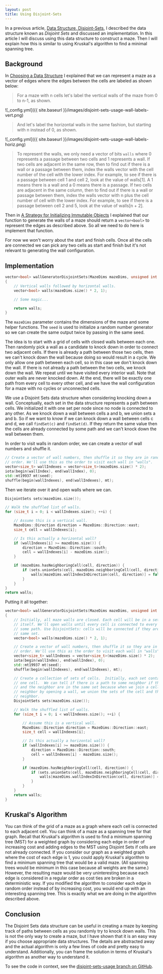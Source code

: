 ```yaml
---
layout: post
title: Using Disjoint-Sets
---
```


In a previous article, [Data Structure, Disjoint-Sets](http://www.bitmine.org/data-structure-disjoint-sets/), I described the data structure known as *Disjoint Sets* and discussed an implementation.
In this article I will discuss using this data structure to construct a maze.
Then I will explain how this is similar to using Kruskal's algorithm to find a minimal spanning tree.

## Background

In [Choosing a Data Structure](http://www.bitmine.org/choosing-a-datastructure/) I explained that we can represent a maze as a vector of edges where the edges between the cells are labeled as shown below:

>For a maze with n cells let's label the vertical walls of the maze from 0 to n-1, as shown.

![_config.yml]({{ site.baseurl }}/images/disjoint-sets-usage-wall-labels-vert.png)

>And let's label the horizontal walls in the same fashion, but starting with n instead of 0, as shown.

![_config.yml]({{ site.baseurl }}/images/disjoint-sets-usage-wall-labels-horiz.png)

>To represent the walls, we only need a vector of bits `walls` where 0 represents a passage between two cells and 1 represents a wall.
If two cells are adjacent in the same row, then to find out if there is a wall or a passage between them, index the walls vector with the cell number of the cell with the lower index.
For example, to see if there is a passage between cell 1 and cell 2, look at the value of walls[1].
A 1 means there is a wall and a 0 means there is a passage.
If two cells are adjacent in the same column, then to find out if there is a wall or passage between them, index the walls vector with n plus the cell number of cell with the lower index.
For example, to see if there is a passage between cell 2 and 5, look at the value of walls[n + 2].

Then in [A Strategy for Initializing Immutable Objects](http://www.bitmine.org/init-immutable/) I explained that our function to generate the walls of a maze should return a `vector<bool>` to represent the edges as described above.
So all we need to do here is implement that function.

For now we won't worry about the start and finish cells.
Once all the cells are connected we can pick any two cells as start and finish but it's not relevant to generating the wall configuration.

## Implementation

```cpp
vector<bool> wallGeneratorDisjointSets(MazeDims mazeDims, unsigned int seed)
{
    // Vertical walls followed by horizontal walls.
    vector<bool> walls(mazeDims.size() * 2, 1);

    // Some magic...

    return walls;
}
```

The `mazeDims` parameter contains the dimensions of the maze and some helper functions.
The `seed` is used to initialize a random number generator so we can create the same output twice by passing in the same seed.

The idea is to start with a grid of cells with closed walls between each one.
Then randomly pick a wall as a candidate to knock down in order to connect two adjacent cells.
If there is already a path between those two cells, then we can't knock down the wall because doing so would result in a cycle.
We only allow one path between each cell, so in this case we don't knock down the wall.
If there is not already a path between the two cells, we knock down the wall.
We repeat until we have visited every interior wall.
Note that outer walls are never knocked down.
At the end, there will be exactly one path from every cell to every other cell, and we have the wall configuration for a maze with no cycles or unconnected cells.

We use a Disjoint Sets data structure when considering knocking down a wall.
Conceptually, each set in the data structure represents a path between cells.
We initialized it with one set per node since no node is connected to any other.
As we knock down a wall between cells a and b, we union sets a and b.
So if we want to know if we can knock down a wall between cells c and d, we call `findSet(c)` and `findSet(d)`.
If they return the same value then the cells are already connected by some path and we can't knock down the wall between them.

In order to visit walls in random order, we can create a vector of wall numbers and shuffle it.

```cpp
// Create a vector of wall numbers, then shuffle it so they are in random
// order. We'll use this as the order to visit each wall in "walls".
vector<size_t> wallIndexes = vector<size_t>(mazeDims.size() * 2);
iota(begin(wallIndex), end(wallIndex), 0);
std::mt19937 mt(seed);
shuffle(begin(wallIndexes), end(wallIndexes), mt);
```

Then we iterate over it and open walls where we can.

```cpp
DisjointSets sets(mazeDims.size());

// Walk the shuffled list of walls.
for (size_t i = 0; i < wallIndexes.size(); ++i) {

    // Assume this is a vertical wall.
    MazeDims::Direction direction = MazeDims::Direction::east;
    size_t cell = wallIndexes[i];

    // Is this actually a horizontal wall?
    if (wallIndexes[i] >= mazeDims.size()) {
        direction = MazeDims::Direction::south;
        cell = wallIndexes[i] - mazeDims.size();
    }

    if (mazeDims.hasNeighboringCell(cell, direction)) {
        if (sets.unionSets(cell, mazeDims.neighboringCell(cell, direction))) {
            walls[mazeDims.wallIndexInDirection(cell, direction)] = false;
        }
    }
}
return walls;

```

Putting it all together:

```cpp
vector<bool> wallGeneratorDisjointSets(MazeDims mazeDims, unsigned int seed)
{
    // Initially, all maze walls are closed. Each cell will be in a set by
    // itself. We'll open walls until every cell is connected to every other by
    // some path. Use DisjointSets: cells will be connected if they are in the
    // same set.
    vector<bool> walls(mazeDims.size() * 2, 1);

    // Create a vector of wall numbers, then shuffle it so they are in random
    // order. We'll use this as the order to visit each wall in "walls".
    vector<size_t> wallIndexes = vector<size_t>(mazeDims.size() * 2);
    iota(begin(wallIndex), end(wallIndex), 0);
    std::mt19937 mt(seed);
    shuffle(begin(wallIndexes), end(wallIndexes), mt);

    // Create a collection of sets of cells.  Initially, each set contains only
    // one cell.  We can tell if there is a path to some neighbor if the cell
    // and the neighbor are in the same set because when we join a cell to a
    // neighbor by opening a wall, we union the sets of the cell and the
    // neighbor.
    DisjointSets sets(mazeDims.size());

    // Walk the shuffled list of walls.
    for (size_t i = 0; i < wallIndexes.size(); ++i) {

        // Assume this is a vertical wall.
        MazeDims::Direction direction = MazeDims::Direction::east;
        size_t cell = wallIndexes[i];

        // Is this actually a horizontal wall?
        if (wallIndexes[i] >= mazeDims.size()) {
            direction = MazeDims::Direction::south;
            cell = wallIndexes[i] - mazeDims.size();
        }

        if (mazeDims.hasNeighboringCell(cell, direction)) {
            if (sets.unionSets(cell, mazeDims.neighboringCell(cell, direction))) {
                walls[mazeDims.wallIndexInDirection(cell, direction)] = false;
            }
        }
    }
    return walls;
}
```

## Kruskal's Algorithm

You can think of the grid of a maze as a graph where each cell is connected to each adjacent cell.
You can think of a maze as a spanning tree for that graph.
Recall that Kruskal's algorithm is used to find a minimum spanning tree (MST) for a weighted graph by considering each edge in order of increasing cost and adding edges to the MST using Disjoint Sets if cells are not already connected.
If you consider our graph as a weighted graph where the cost of each edge is 1, you could apply Kruskal's algorithm to find a minimum spanning tree that would be a valid maze.
(All spanning trees would be minimum in this case because all weights are the same.)
However, the resulting maze would be very uninteresting because each edge is considered in a regular order as cost ties are broken in a deterministic way.
If you modified the algorithm to consider each edge in random order instead of by increasing cost, you would end up with an interesting spanning tree.
This is exactly what we are doing in the algorithm described above.

## Conclusion

The Disjoint Sets data structure can be useful in creating a maze by keeping track of paths between cells as you randomly try to knock down walls.
This is not the only way to create a maze, but I have shown that it is an easy way if you choose appropriate data structures.
The details are abstracted away and the actual algorithm is only a few lines of code and pretty easy to understand.
Additionally, you can frame the solution in terms of Kruskal's algorithm as another way to understand it.

To see the code in context, see the [disjoint-sets-usage branch on GitHub](https://github.com/smeredith/maze/tree/disjoint-sets-usage).
